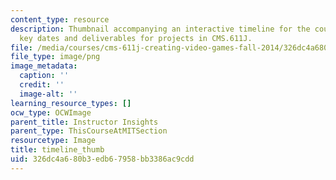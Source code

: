 ```yaml
---
content_type: resource
description: Thumbnail accompanying an interactive timeline for the course that illustrates
  key dates and deliverables for projects in CMS.611J.
file: /media/courses/cms-611j-creating-video-games-fall-2014/326dc4a680b3edb67958bb3386ac9cdd_timeline_thumb.png
file_type: image/png
image_metadata:
  caption: ''
  credit: ''
  image-alt: ''
learning_resource_types: []
ocw_type: OCWImage
parent_title: Instructor Insights
parent_type: ThisCourseAtMITSection
resourcetype: Image
title: timeline_thumb
uid: 326dc4a6-80b3-edb6-7958-bb3386ac9cdd
---
```

